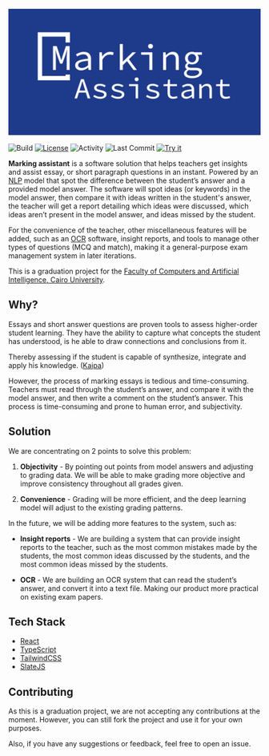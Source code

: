 <p align="center">
  <a href="#"><img src="./docs/banner.png" /></a>
</p>

![Build](https://img.shields.io/github/actions/workflow/status/KoftaCrew/NLP-Marker-Frontend/gh-pages.yaml?branch=master)
[![License](https://img.shields.io/github/license/KoftaCrew/NLP-Marker-Frontend)](LICENSE)
![Activity](https://img.shields.io/github/commit-activity/m/KoftaCrew/NLP-Marker-Frontend)
![Last Commit](https://img.shields.io/github/last-commit/KoftaCrew/NLP-Marker-Frontend)
[![Try it](https://img.shields.io/badge/Try%20it!-NLP%20Marker%20Assistant-informational)](https://koftacrew.github.io/NLP-Marker-Frontend/)

**Marking assistant** is a software solution that helps teachers get insights and assist essay, or short paragraph questions in an instant. Powered by an [NLP](https://en.wikipedia.org/wiki/Natural_language_processing) model that spot the difference between the student’s answer and a provided model answer. The software will spot ideas (or keywords) in the model answer, then compare it with ideas written in the student's answer, the teacher will get a report detailing which ideas were discussed, which ideas aren’t present in the model answer, and ideas missed by the student.

For the convenience of the teacher, other miscellaneous features will be added, such as an [OCR](https://en.wikipedia.org/wiki/Optical_character_recognition) software, insight reports, and tools to manage other types of questions (MCQ and match), making it a general-purpose exam management system in later iterations.

This is a graduation project for the [Faculty of Computers and Artificial Intelligence, Cairo University](http://fci.cu.edu.eg/).

## Why?

Essays and short answer questions are proven tools to assess higher-order student learning. They have the ability to capture what concepts the student has understood, is he able to draw connections and conclusions from it.

Thereby assessing if the student is capable of synthesize, integrate and apply his knowledge. ([Kaipa](https://www.emerald.com/insight/content/doi/10.1108/JARHE-01-2020-0011/full/html))

However, the process of marking essays is tedious and time-consuming. Teachers must read through the student’s answer, and compare it with the model answer, and then write a comment on the student’s answer. This process is time-consuming and prone to human error, and subjectivity.

## Solution

We are concentrating on 2 points to solve this problem:

1. **Objectivity** - By pointing out points from model answers and adjusting to grading data. We will be able to make grading more objective and improve consistency throughout all grades given.

2. **Convenience** - Grading will be more efficient, and the deep learning model will adjust to the existing grading patterns.

In the future, we will be adding more features to the system, such as:

- **Insight reports** - We are building a system that can provide insight reports to the teacher, such as the most common mistakes made by the students, the most common ideas discussed by the students, and the most common ideas missed by the students.

- **OCR** - We are building an OCR system that can read the student’s answer, and convert it into a text file. Making our product more practical on existing exam papers.

## Tech Stack

- [React](https://reactjs.org/)
- [TypeScript](https://www.typescriptlang.org/)
- [TailwindCSS](https://tailwindcss.com/)
- [SlateJS](https://www.slatejs.org/)

## Contributing

As this is a graduation project, we are not accepting any contributions at the moment. However, you can still fork the project and use it for your own purposes.

Also, if you have any suggestions or feedback, feel free to open an issue.
